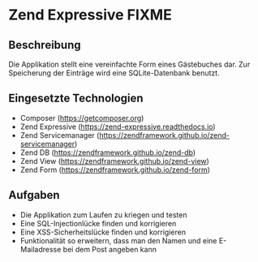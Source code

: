 # Zend Expressive FIXME

## Beschreibung

Die Applikation stellt eine vereinfachte Form eines Gästebuches dar. Zur Speicherung der Einträge wird eine SQLite-Datenbank benutzt.

## Eingesetzte Technologien

- Composer (https://getcomposer.org)
- Zend Expressive (https://zend-expressive.readthedocs.io)
- Zend Servicemanager (https://zendframework.github.io/zend-servicemanager)
- Zend DB (https://zendframework.github.io/zend-db)
- Zend View (https://zendframework.github.io/zend-view)
- Zend Form (https://zendframework.github.io/zend-form)

## Aufgaben

- Die Applikation zum Laufen zu kriegen und testen
- Eine SQL-Injectionlücke finden und korrigieren
- Eine XSS-Sicherheitslücke finden und korrigieren
- Funktionalität so erweitern, dass man den Namen und eine E-Mailadresse bei dem Post angeben kann
